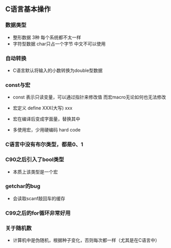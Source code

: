 ## C语言基本操作

### 数据类型
* 整形数据  3种   每个系统都不太一样
* 字符型数据  char只占一个字节   中文不可以使用

### 自动转换 
* C语言默认将输入的小数转换为double型数据

### const与宏
* const 表示只读变量，可以通过指针来修改值
  而宏macro无论如何也无法修改
  
* 宏定义
  define XXX(大写) xxx
  
* 宏在编译后变成字面量，替换其中

* 多使用宏，少用硬编码  hard code

### C语言中没有布尔类型，都是0、1

### C90之后引入了bool类型
* 本质上该类型是一个宏  

### getchar的bug
* 会读取scanf敲回车的缓存

### C99之后的for循环非常好用

### 关于随机数
* 计算机中是伪随机，根据种子变化，否则每次都一样（尤其是在C语言中）